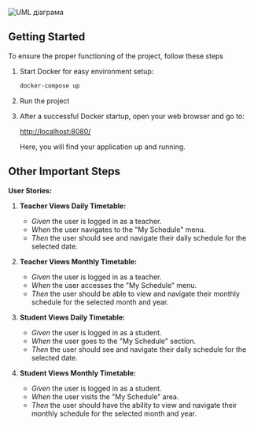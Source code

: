 ![UML діаграма](f.png)

## Getting Started

To ensure the proper functioning of the project, follow these steps

1. Start Docker for easy environment setup:

    ```bash
    docker-compose up
    ```

  
2. Run the project

3. After a successful Docker startup, open your web browser and go to:

   [http://localhost:8080/](http://localhost:8080/)

   Here, you will find your application up and running.

## Other Important Steps

**User Stories:**

1. **Teacher Views Daily Timetable:**
    - *Given* the user is logged in as a teacher.
    - *When* the user navigates to the "My Schedule" menu.
    - *Then* the user should see and navigate their daily schedule for the selected date.

2. **Teacher Views Monthly Timetable:**
    - *Given* the user is logged in as a teacher.
    - *When* the user accesses the "My Schedule" menu.
    - *Then* the user should be able to view and navigate their monthly schedule for the selected month and year.

3. **Student Views Daily Timetable:**
    - *Given* the user is logged in as a student.
    - *When* the user goes to the "My Schedule" section.
    - *Then* the user should see and navigate their daily schedule for the selected date.

4. **Student Views Monthly Timetable:**
    - *Given* the user is logged in as a student.
    - *When* the user visits the "My Schedule" area.
    - *Then* the user should have the ability to view and navigate their monthly schedule for the selected month and year.
